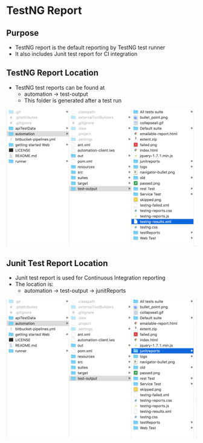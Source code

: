 # TestNG Report

## Purpose

* TestNG report is the default reporting by TestNG test runner
* It also includes Junit test report for CI integration

## TestNG Report Location

* TestNG test reports can be found at&#x20;
  * automation -> test-output&#x20;
  * This folder is generated after a test run

![](<../.gitbook/assets/image (42).png>)

## Junit Test Report Location

* Junit test report is used for Continuous Integration reporting
* The location is:
  * automation -> test-output -> junitReports

![](<../.gitbook/assets/image (43).png>)

